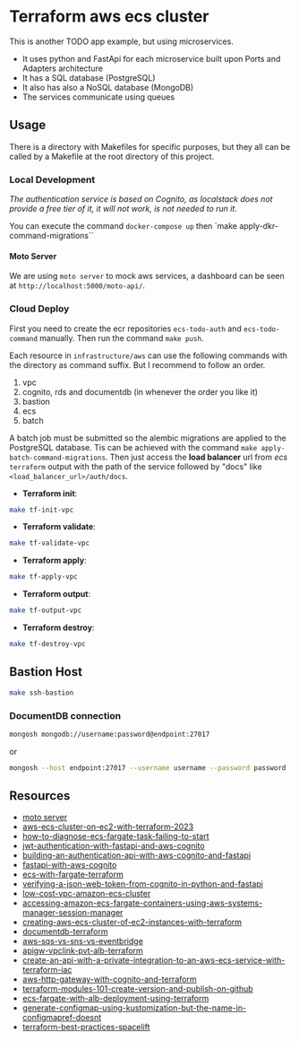 # Terraform aws ecs cluster

This is another TODO app example, but using microservices.

- It uses python and FastApi for each microservice built upon Ports and Adapters architecture
- It has a SQL database (PostgreSQL)
- It also has also a NoSQL database (MongoDB)
- The services communicate using queues

## Usage

There is a directory with Makefiles for specific purposes, but they all can be called by a Makefile at the root directory of this project.

### Local Development

_The authentication service is based on Cognito, as localstack does not provide a free tier of it, it will not work, is not needed to run it_.

You can execute the command `docker-compose up` then `make apply-dkr-command-migrations``

#### Moto Server

We are using `moto server` to mock aws services, a dashboard can be seen at `http://localhost:5000/moto-api/`.

### Cloud Deploy

First you need to create the ecr repositories `ecs-todo-auth` and `ecs-todo-command` manually. Then run the command `make push`.

Each resource in `infrastructure/aws` can use the following commands with the directory as command suffix. But I recommend to follow an order.

1. vpc
2. cognito, rds and documentdb (in whenever the order you like it)
3. bastion
4. ecs
5. batch

A batch job must be submitted so the alembic migrations are applied to the PostgreSQL database. Tis can be achieved with the command `make apply-batch-command-migrations`. Then just access the **load balancer** url from _ecs_ `terraform` output with the path of the service followed by "docs" like `<load_balancer_url>/auth/docs`.

- **Terraform init**:

```sh
make tf-init-vpc
```

- **Terraform validate**:

```sh
make tf-validate-vpc
```

- **Terraform apply**:

```sh
make tf-apply-vpc
```

- **Terraform output**:

```sh
make tf-output-vpc
```

- **Terraform destroy**:

```sh
make tf-destroy-vpc
```

## Bastion Host

```sh
make ssh-bastion
```

### DocumentDB connection

```sh
mongosh mongodb://username:password@endpoint:27017
```

or

```sh
mongosh --host endpoint:27017 --username username --password password
```

## Resources

- [moto server](https://docs.getmoto.org/en/latest/docs/server_mode.html)
- [aws-ecs-cluster-on-ec2-with-terraform-2023](https://medium.com/@vladkens/aws-ecs-cluster-on-ec2-with-terraform-2023-fdb9f6b7db07)
- [how-to-diagnose-ecs-fargate-task-failing-to-start](https://stackoverflow.com/questions/56229059/how-to-diagnose-ecs-fargate-task-failing-to-start)
- [jwt-authentication-with-fastapi-and-aws-cognito](https://gntrm.medium.com/jwt-authentication-with-fastapi-and-aws-cognito-1333f7f2729e)
- [building-an-authentication-api-with-aws-cognito-and-fastapi](https://timothy.hashnode.dev/building-an-authentication-api-with-aws-cognito-and-fastapi)
- [fastapi-with-aws-cognito](https://github.com/robotlearner001/blog/blob/main/fastapi-with-aws-cognito/)
- [ecs-with-fargate-terraform](https://cs.fyi/guide/ecs-with-fargate-terraform)
- [verifying-a-json-web-token-from-cognito-in-python-and-fastapi](https://www.angelospanag.me/blog/verifying-a-json-web-token-from-cognito-in-python-and-fastapi)
- [low-cost-vpc-amazon-ecs-cluster](https://containersonaws.com/pattern/low-cost-vpc-amazon-ecs-cluster)
- [accessing-amazon-ecs-fargate-containers-using-aws-systems-manager-session-manager](https://dev.to/rumeshsil/interactively-accessing-amazon-ecs-fargate-containers-using-aws-systems-manager-session-manager-and-ecs-exec-34bm)
- [creating-aws-ecs-cluster-of-ec2-instances-with-terraform](https://medium.com/@paweldudzinski/creating-aws-ecs-cluster-of-ec2-instances-with-terraform-893c15d1116)
- [documentdb-terraform](https://radzion.com/blog/documentdb-terraform)
- [aws-sqs-vs-sns-vs-eventbridge](https://medium.com/engenharia-de-dados-ci%C3%AAncia-de-dados-an%C3%A1lise-de/aws-sqs-vs-sns-vs-eventbridge-quando-usar-cada-um-36dfe0c289c9)
- [apigw-vpclink-pvt-alb-terraform](https://serverlessland.com/patterns/apigw-vpclink-pvt-alb-terraform)
- [create-an-api-with-a-private-integration-to-an-aws-ecs-service-with-terraform-iac](https://dev.to/devops4mecode/create-an-api-with-a-private-integration-to-an-aws-ecs-service-with-terraform-iac-3aj4)
- [aws-http-gateway-with-cognito-and-terraform](https://andrewtarry.com/posts/aws-http-gateway-with-cognito-and-terraform/)
- [terraform-modules-101-create-version-and-publish-on-github](https://medium.com/nerd-for-tech/terraform-modules-101-create-version-and-publish-on-github-4455f3673559#f790)
- [ecs-fargate-with-alb-deployment-using-terraform](https://medium.com/the-cloud-journal/ecs-fargate-with-alb-deployment-using-terraform-part-2-5547408be49a)
- [generate-configmap-using-kustomization-but-the-name-in-configmapref-doesnt](https://stackoverflow.com/questions/77606656/generate-configmap-using-kustomization-but-the-name-in-configmapref-doesnt-i)
- [terraform-best-practices-spacelift](https://spacelift.io/blog/terraform-best-practices)
